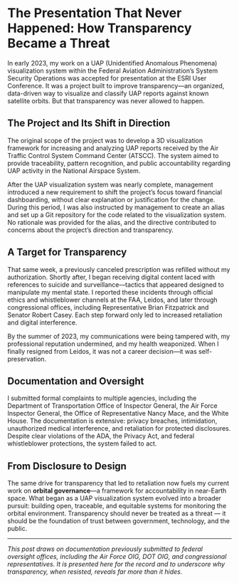 # The Presentation That Never Happened: How Transparency Became a Threat

In early 2023, my work on a UAP (Unidentified Anomalous Phenomena) visualization system within the Federal Aviation Administration’s System Security Operations was accepted for presentation at the ESRI User Conference. It was a project built to improve transparency—an organized, data-driven way to visualize and classify UAP reports against known satellite orbits. But that transparency was never allowed to happen.

## The Project and Its Shift in Direction

The original scope of the project was to develop a 3D visualization framework for increasing and analyzing UAP reports received by the Air Traffic Control System Command Center (ATSCC). The system aimed to provide traceability, pattern recognition, and public accountability regarding UAP activity in the National Airspace System.

After the UAP visualization system was nearly complete, management introduced a new requirement to shift the project’s focus toward financial dashboarding, without clear explanation or justification for the change. During this period, I was also instructed by management to create an alias and set up a Git repository for the code related to the visualization system. No rationale was provided for the alias, and the directive contributed to concerns about the project’s direction and transparency.

## A Target for Transparency

That same week, a previously canceled prescription was refilled without my authorization. Shortly after, I began receiving digital content laced with references to suicide and surveillance—tactics that appeared designed to manipulate my mental state. I reported these incidents through official ethics and whistleblower channels at the FAA, Leidos, and later through congressional offices, including Representative Brian Fitzpatrick and Senator Robert Casey. Each step forward only led to increased retaliation and digital interference.

By the summer of 2023, my communications were being tampered with, my professional reputation undermined, and my health weaponized. When I finally resigned from Leidos, it was not a career decision—it was self-preservation.

## Documentation and Oversight

I submitted formal complaints to multiple agencies, including the Department of Transportation Office of Inspector General, the Air Force Inspector General, the Office of Representative Nancy Mace, and the White House. The documentation is extensive: privacy breaches, intimidation, unauthorized medical interference, and retaliation for protected disclosures. Despite clear violations of the ADA, the Privacy Act, and federal whistleblower protections, the system failed to act.

## From Disclosure to Design

The same drive for transparency that led to retaliation now fuels my current work on **orbital governance**—a framework for accountability in near-Earth space. What began as a UAP visualization system evolved into a broader pursuit: building open, traceable, and equitable systems for monitoring the orbital environment. Transparency should never be treated as a threat — it should be the foundation of trust between government, technology, and the public.

---

*This post draws on documentation previously submitted to federal oversight offices, including the Air Force OIG, DOT OIG, and congressional representatives. It is presented here for the record and to underscore why transparency, when resisted, reveals far more than it hides.*